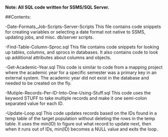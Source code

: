 **Note: All SQL code written for SSMS/SQL Server.**

##Contents:

-Date-Formats_Job-Scripts-Server-Scripts
   This file contains code snippets for creating variables or selecting a date format not native to SSMS, updating jobs, and misc. db/server scripts.

-Find-Table-Column-Sproc.sql
   This file contains code snippets for looking up tables, columns, and sprocs in databases.
   It also contains code to look up additional attributes about columns and objects.

-Get-Academic-Year.sql
   This code is similar to code from a mapping project where the academic year for a specific semester was a primary key in an external system.
   The academic year did not exist in the database and needed to be created on the fly.

-Mutiple-Records-Per-ID-Into-One-Using-Stuff.sql
   This code uses the keyword STUFF to take multiple records and make it one semi-colon separated value for each ID.

-Update-Loop.sql
   This code updates records based on the IDs found in a temp table of the target population without deleting the rows in the temp table.
   It uses the min(ID) to figure out what record to update next, then when it runs out of IDs, min(ID) becomes a NULL value and exits the loop.

